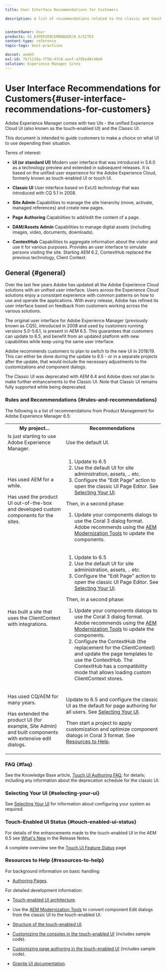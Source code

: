 ```yaml
---
title: User Interface Recommendations for Customers

description: A list of recommendations related to the classic and touch-optimized user interfaces.


contentOwner: User
products: SG_EXPERIENCEMANAGER/6.5/SITES
content-type: reference
topic-tags: best-practices

docset: aem65
exl-id: 7b71119a-ff58-47c0-aeef-a705ed8c40e0
solution: Experience Manager Sites
---
```

# User Interface Recommendations for Customers{#user-interface-recommendations-for-customers}

Adobe Experience Manager comes with two UIs - the unified Experience Cloud UI (also known as the touch-enabled UI) and the Classic UI.

This document is intended to guide customers to make a choice on what UI to use depending their situation.

Terms of interest:

* **UI (or standard UI)**
  Modern user interface that was introduced in 5.6.0 as a technology preview and extended in subsequent releases. It is based on the unified user experience for the Adobe Experience Cloud, formerly known as touch-enabled UI or touch UI.

* **Classic UI**
  User interface based on ExtJS technology that was introduced with CQ 5.1 in 2008.

* **Site Admin**
  Capabilities to manage the site hierarchy (move, activate, managed references) and create new pages.

* **Page Authoring**
  Capabilities to add/edit the content of a page.

* **DAM/Assets Admin**
  Capabilities to manage digital assets (including images, video, documents, downloads).

* **ContextHub**
  Capabilities to aggregate information about the visitor and use it for various purposes. Provides an user interface to simulate persons visiting the site. Starting AEM 6.2, ContextHub replaced the previous technology, Client Context.

## General {#general}

Over the last few years Adobe has updated all the Adobe Experience Cloud solutions with an unified user interface. Users across the Experience Cloud solutions enjoy a consistant experience with common patterns on how to use and operate the applications. With every release, Adobe has refined its user interface based on feedback from customers working across the various solutions.

The original user interface for Adobe Experience Manager (previously known as CQ5), introduced in 2008 and used by customers running versions 5.0-5.6.1, is present in AEM 6.5. This guarantees that customers can update to 6.5, and benefit from an updated platform with new capabilities while keep using the same user interface.

Adobe recommends customers to plan to switch to the new UI in 2018/19. This can either be done during the update to 6.5 - or in a separate projects after the update, that would include the necessary adjustments to the customizations and component dialogs.

The Classic UI was deprecated with AEM 6.4 and Adobe does not plan to make further enhancements to the Classic UI. Note that Classic UI remains fully supported while being deprecated.

### Rules and Recommendations {#rules-and-recommendations}

The following is a list of recommendations from Product Management for Adobe Experience Manager 6.5:

<table>
 <tbody>
  <tr>
   <th>My project...</th>
   <th>Recommendations</th>
  </tr>
  <tr>
   <td>Is just starting to use Adobe Experience Manager.</td>
   <td>Use the default UI.</td>
  </tr>
  <tr>
   <td><p>Has used AEM for a while.</p> <p>Has used the product UI out-of-the-box and developed custom components for the sites.<br /> </p> </td>
   <td>
    <ol>
     <li>Update to 6.5</li>
     <li>Use the default UI for site administration, assets, .. etc.<br /> </li>
     <li>Configure the "Edit Page" action to open the classic UI Page Editor. See <a href="#selecting-your-ui">Selecting Your UI</a>.</li>
    </ol> <p>Then, in a second phase:</p>
    <ol>
     <li>Update your components dialogs to use the Coral 3 dialog format. Adobe recommends using the <a href="/help/sites-developing/modernization-tools.md">AEM Modernization Tools</a> to update the components.</li>
    </ol> </td>
  </tr>
  <tr>
   <td>Has built a site that uses the ClientContext with integrations.<br /> </td>
   <td>
    <ol>
     <li>Update to 6.5</li>
     <li>Use the default UI for site administration, assets, .. etc.</li>
     <li>Configure the "Edit Page" action to open the classic UI Page Editor. See <a href="#selecting-your-ui">Selecting Your UI</a>.</li>
    </ol> <p>Then, in a second phase:</p>
    <ol>
     <li>Update your components dialogs to use the Coral 3 dialog format. Adobe recommends using the <a href="/help/sites-developing/modernization-tools.md">AEM Modernization Tools</a> to update the components.</li>
     <li>Configure the ContextHub (the replacement for the ClientContext) and update the page templates to use the ContextHub. The ContextHub has a compatibility mode that allows loading custom ClientContext stores.</li>
    </ol> </td>
  </tr>
  <tr>
   <td><p>Has used CQ/AEM for many years.</p> <p>Has extended the product UI (for example, Site Admin) and built components with extensive edit dialogs.</p> </td>
   <td><p>Update to 6.5 and configure the classic UI as the default for page authoring for all users. See <a href="#selecting-your-ui">Selecting Your UI</a>.</p> <p>Then start a project to apply customization and optimize component dialogs in Coral 3 format. See <a href="#resources-to-help">Resources to Help</a>.<br /> </p> </td>
  </tr>
 </tbody>
</table>

### FAQ {#faq}

See the Knowledge Base article, [Touch UI Authoring FAQ](https://helpx.adobe.com/experience-manager/kb/index/touchui_faq.html), for details; including any information about the deprecation schedule for the classic UI.

### Selecting Your UI {#selecting-your-ui}

See [Selecting Your UI](/help/sites-authoring/select-ui.md) for information about configuring your system as required.

### Touch-Enabled UI Status {#touch-enabled-ui-status}

For details of the enhancements made to the touch-enabled UI in the AEM 6.5 see [What's New](/help/release-notes/release-notes.md#what-s-new) in the Release Notes.

A complete overview see the [Touch UI Feature Status](/help/release-notes/touch-ui-features-status.md) page

### Resources to Help {#resources-to-help}

For background information on basic handling:

* [Authoring Pages](/help/sites-authoring/page-authoring.md).

For detailed development information:

* [Touch-enabled UI architecture](/help/sites-developing/touch-ui-concepts.md).
* Use the [AEM Modernization Tools](/help/sites-developing/modernization-tools.md) to convert component Edit dialogs from the classic UI to the touch-enabled UI.

* [Structure of the touch-enabled UI](/help/sites-developing/touch-ui-structure.md).

* [Customizing the consoles in the touch-enabled UI](/help/sites-developing/customizing-consoles-touch.md) (includes sample code).

* [Customizing page authoring in the touch-enabled UI](/help/sites-developing/customizing-page-authoring-touch.md) (includes sample code).

* [Granite UI documentation](https://helpx.adobe.com/experience-manager/6-5/sites/developing/using/reference-materials/granite-ui/api/index.html).
